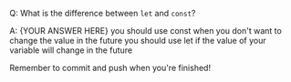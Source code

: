 Q: What is the difference between `let` and `const`?

A: {YOUR ANSWER HERE}
you should use const when you don't want to change the value in the future
you should use let if the value of your variable will change in the future

Remember to commit and push when you're finished!